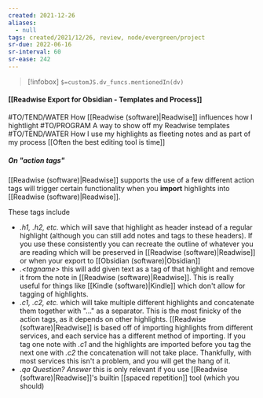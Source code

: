 ```yaml
---
created: 2021-12-26 
aliases:
  - null
tags: created/2021/12/26, review, node/evergreen/project
sr-due: 2022-06-16
sr-interval: 60
sr-ease: 242
---
```

> [!infobox]
`$=customJS.dv_funcs.mentionedIn(dv)`

#### [[Readwise Export for Obsidian - Templates and Process]] 

#TO/TEND/WATER How [[Readwise (software)|Readwise]] influences how I hightlight
#TO/PROGRAM A way to show off my Readwise templates
#TO/TEND/WATER How I use my highlights as fleeting notes and as part of my process [[Often the best editing tool is time]]

##### On "action tags"
[[Readwise (software)|Readwise]] supports the use of a few different action tags will trigger certain functionality when you **import** highlights into [[Readwise (software)|Readwise]].

These tags include
- *.h1, .h2, etc.* which will save that highlight as header instead of a regular highlight (although you can still add notes and tags to these headers). If you use these consistently you can recreate the outline of whatever you are reading which will be preserved in [[Readwise (software)|Readwise]] or when your export to [[Obsidian (software)|Obsidian]]
- *.\<tagname\>* this will add given text as a tag of that highlight and remove it from the note in [[Readwise (software)|Readwise]]. This is really useful for things like [[Kindle (software)|Kindle]] which don't allow for tagging of highlights.
- *.c1, .c2, etc.* which will take multiple different highlights and concatenate them together with "..." as a separator. This is the most finicky of the action tags, as it depends on other highlights. [[Readwise (software)|Readwise]] is based off of importing highlights from different services, and each service has a different method of importing. If you tag one note with *.c1* and the highlights are imported before you tag the next one with *.c2* the concatenation will not take place. Thankfully, with most services this isn't a problem, and you will get the hang of it.
- *.qa Question? Answer* this is only relevant if you use [[Readwise (software)|Readwise]]'s builtin [[spaced repetition]] tool (which you should)
